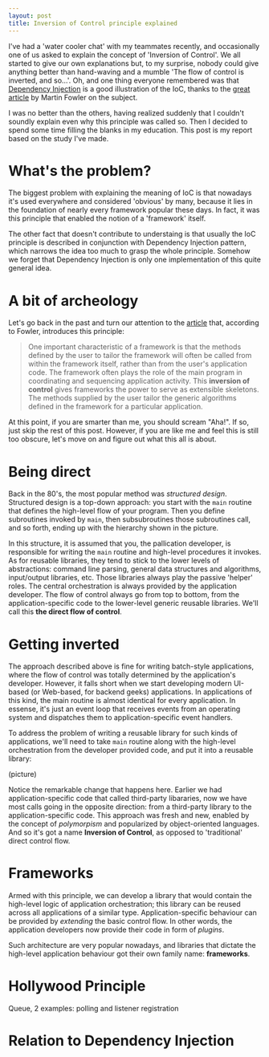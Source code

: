 ```yaml
---
layout: post
title: Inversion of Control principle explained
---
```


I've had a 'water cooler chat' with my teammates recently, and occasionally one
of us asked to explain the concept of 'Inversion of Control'.  We all started to
give our own explanations but, to my surprise, nobody could give anything better
than hand-waving and a mumble 'The flow of control is inverted, and so...'. Oh,
and one thing everyone remembered was that
[Dependency Injection](http://en.wikipedia.org/wiki/Dependency_injection) is a
good illustration of the IoC, thanks to the
[great article](http://martinfowler.com/articles/injection.html) by Martin
Fowler on the subject.

I was no better than the others, having realized suddenly that I couldn't
soundly explain even why this principle was called so. Then I decided to spend
some time filling the blanks in my education. This post is my report based on
the study I've made.

# What's the problem?

The biggest problem with explaining the meaning of IoC is that nowadays it's used
everywhere and considered 'obvious' by many, because it lies in the foundation
of nearly every framework popular these days. In fact, it was this principle
that enabled the notion of a 'framework' itself.

The other fact that doesn't contribute to understaing is that usually the IoC
principle is described in conjunction with Dependency Injection pattern, which
narrows the idea too much to grasp the whole principle. Somehow we forget that
Dependency Injection is only one implementation of this quite general idea.

# A bit of archeology

Let's go back in the past and turn our attention to the
[article](http://www.laputan.org/drc/drc.html) that, according to Fowler,
introduces this principle:

> One important characteristic of a framework is that the methods defined by the
> user to tailor the framework will often be called from within the framework
> itself, rather than from the user's application code. The framework often plays
> the role of the main program in coordinating and sequencing application
> activity. This **inversion of control** gives frameworks the power to serve as
> extensible skeletons. The methods supplied by the user tailor the generic
> algorithms defined in the framework for a particular application.

At this point, if you are smarter than me, you should scream "Aha!". If so, just
skip the rest of this post. However, if you are like me and feel this is still
too obscure, let's move on and figure out what this all is about.

# Being direct

Back in the 80's, the most popular method was *structured design*. Structured
design is a top-down approach: you start with the `main` routine that defines
the high-level flow of your program. Then you define subroutines invoked by
`main`, then subsubroutines those subroutines call, and so forth, ending up with
the hierarchy shown in the picture.

In this structure, it is assumed that you, the pallication developer, is
responsible for writing the `main` routine and high-level procedures it
invokes. As for reusable libraries, they tend to stick to the lower levels of
abstractions: command line parsing, general data structures and algorithms,
input/output libraries, etc. Those libraries always play the passive 'helper'
roles. The central orchestration is always provided by the application
developer. The flow of control always go from top to bottom, from the
application-specific code to the lower-level generic reusable libraries. We'll
call this **the direct flow of control**. 

# Getting inverted

The approach described above is fine for writing batch-style applications, where
the flow of control was totally determined by the application's
developer. However, it falls short when we start developing modern UI-based (or
Web-based, for backend geeks) applications. In applications of this kind, the
main routine is almost identical for every application. In essense, it's just an
event loop that receives events from an operating system and dispatches them to
application-specific event handlers.

To address the problem of writing a reusable library for such kinds of
applications, we'll need to take `main` routine along with the high-level
orchestration from the developer provided code, and put it into a reusable
library:

(picture)

Notice the remarkable change that happens here. Earlier we had
application-specific code that called third-party libararies, now we have most calls
going in the opposite direction: from a third-party library to the
application-specific code. This approach was fresh and new, enabled by the
concept of *polymorpism* and popularized by object-oriented languages. And so
it's got a name **Inversion of Control**, as opposed to 'traditional' direct
control flow.

# Frameworks

Armed with this principle, we can develop a library that would contain the
high-level logic of application orchestration; this library can be reused across
all applications of a similar type. Application-specific behaviour can be
provided by *extending* the basic control flow. In other words, the application
developers now provide their code in form of *plugins*.

Such architecture are very popular nowadays, and libraries that dictate the
high-level application behaviour got their own family name: **frameworks**. 

# Hollywood Principle

Queue, 2 examples: polling and listener registration



# Relation to Dependency Injection






